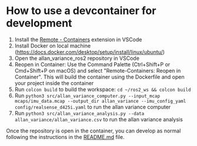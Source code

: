 # How to use a devcontainer for development

1. Install the [Remote - Containers](https://marketplace.visualstudio.com/items?itemName=ms-vscode-remote.remote-containers) extension in VSCode
2. Install Docker on local machine (https://docs.docker.com/desktop/setup/install/linux/ubuntu/)
3. Open the allan_variance_ros2 repository in VSCode
4. Reopen in Container: Use the Command Palette (Ctrl+Shift+P or Cmd+Shift+P on macOS) and select "Remote-Containers: Reopen in Container". This will build the container using the Dockerfile and open your project inside the container
5. Run `colcon build` to build the workspace: `cd ~/ros2_ws && colcon build`
5. Run `python3 src/allan_variance_computer.py --input_mcap mcaps/imu_data.mcap --output_dir allan_variance --imu_config_yaml config/realsense_d425i.yaml` to run the allan variance computer
6. Run `python3 src/allan_variance_analysis.py --data allan_variance/allan_variance.csv` to run the allan variance analysis

Once the repository is open in the container, you can develop as normal following the instructions in the [README.md](../README.md) file.
